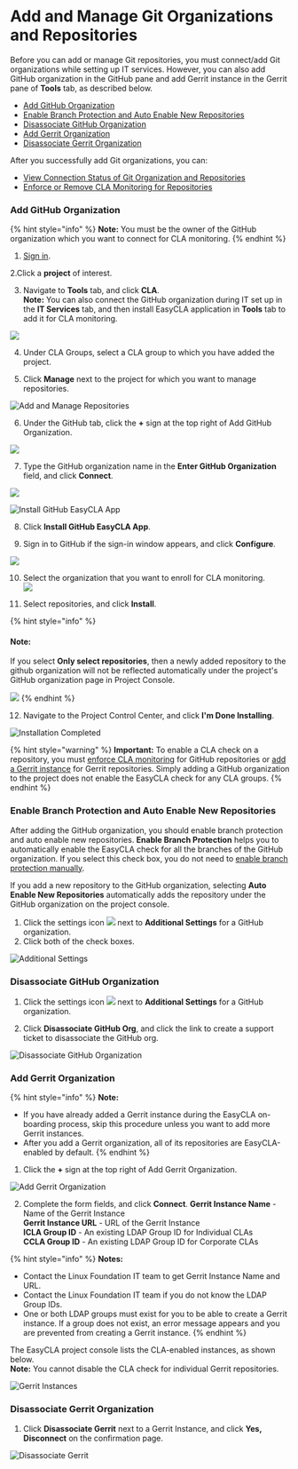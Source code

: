 # Add and Manage Git Organizations and Repositories

Before you can add or manage Git repositories, you must connect/add Git organizations while setting up IT services. However, you can also add GitHub organization in the GitHub pane and add Gerrit instance in the Gerrit pane of **Tools** tab, as described below.

* [Add GitHub Organization](./#add-github-organization)
* [Enable Branch Protection and Auto Enable New Repositories](./#enable-branch-protection-and-auto-enable-new-repositories)
* [Disassociate GitHub Organization](./#disassociate-github-organization)
* [Add Gerrit Organization](./#add-gerrit-organization)
* [Disassociate Gerrit Organization](./#disassociate-gerrit-organization)

After you successfully add Git organizations, you can:

* [View Connection Status of Git Organization and Repositories](view-connection-status-of-git-organizations-and-repositories.md)
* [Enforce or Remove CLA Monitoring for Repositories](enforce-or-remove-cla-monitoring.md)

### Add GitHub Organization

{% hint style="info" %}
**Note:** You must be the owner of the GitHub organization which you want to connect for CLA monitoring.
{% endhint %}

1. [Sign in](../sign-in-to-project-control-center.md).

2.Click a **project** of interest.

3. Navigate to **Tools** tab, and click **CLA**.  
**Note:** You can also connect the GitHub organization during IT set up in the **IT Services** tab, and then install EasyCLA application in **Tools** tab to add it for CLA monitoring.

![](../../../.gitbook/assets/tools-tab.png)

4. Under CLA Groups, select a CLA group to which you have added the project.

5. Click **Manage** next to the project for which you want to manage repositories.

![Add and Manage Repositories](../../../.gitbook/assets/add-and-manage-repositories.png)

6. Under the GitHub tab, click the **+** sign at the top right of Add GitHub Organization.

![](../../../.gitbook/assets/add-github-organization.png)

7. Type the GitHub organization name in the **Enter GitHub Organization** field, and click **Connect**.

![](../../../.gitbook/assets/connect-github-organization.png)

![Install GitHub EasyCLA App](../../../.gitbook/assets/install-github-easycla-app.png)

8. Click **Install GitHub EasyCLA App**.

9. Sign in to GitHub if the sign-in window appears, and click **Configure**.

![](../../../.gitbook/assets/configure-cla-for-github-organization.png)

10. Select the organization that you want to enroll for CLA monitoring.  
 ![](../../../.gitbook/assets/select-github-organization.png)

11. Select repositories, and click **Install**.

{% hint style="info" %}
#### Note:

If you select **Only select repositories**, then a newly added repository to the github organization will not be reflected automatically under the project's GitHub organization page in Project Console.

![](../../../.gitbook/assets/selecting-individual-repositories.png)
{% endhint %}

12. Navigate to the Project Control Center, and click **I'm Done Installing**.

![Installation Completed](../../../.gitbook/assets/installation-completed.png)

{% hint style="warning" %}
**Important:** To enable a CLA check on a repository, you must [enforce CLA monitoring](enforce-or-remove-cla-monitoring.md#enforce-or-remove-cla-monitoring-from-github-repositories) for GitHub repositories or [add a Gerrit instance](./#add-gerrit-organization) for Gerrit repositories. Simply adding a GitHub organization to the project does not enable the EasyCLA check for any CLA groups.
{% endhint %}

### Enable Branch Protection and Auto Enable New Repositories

After adding the GitHub organization, you should enable branch protection and auto enable new repositories. **Enable Branch Protection** helps you to automatically enable the EasyCLA check for all the branches of the GitHub organization. If you select this check box, you do not need to [enable branch protection manually](../../getting-started/easycla-troubleshooting/easycla-is-disabled.md#enable-branch-protection).

If you add a new repository to the GitHub organization, selecting **Auto Enable New Repositories** automatically adds the repository under the GitHub organization on the project console.

1. Click the settings icon ![](../../../.gitbook/assets/settings%20%281%29.png) next to **Additional Settings** for a GitHub organization.
2. Click both of the check boxes.

![Additional Settings](../../../.gitbook/assets/additional-setttings.png)

### Disassociate GitHub Organization

1. Click the settings icon ![](../../../.gitbook/assets/settings%20%281%29.png) next to **Additional Settings** for a GitHub organization.

2. Click **Disassociate GitHub Org**, and click the link to create a support ticket to disassociate the GitHub org.

![Disassociate GitHub Organization](../../../.gitbook/assets/disassociate-github-orgnanization.png)

### Add Gerrit Organization

{% hint style="info" %}
**Note:** 

* If you have already added a Gerrit instance during the EasyCLA on-boarding process, skip this procedure unless you want to add more Gerrit instances.
* After you add a Gerrit organization, all of its repositories are EasyCLA-enabled by default.
{% endhint %}

 1. Click the **+** sign at the top right of Add Gerrit Organization.

![Add Gerrit Organization](../../../.gitbook/assets/add-gerrit-organization.png)

2. Complete the form fields, and click **Connect**.
**Gerrit Instance Name** - Name of the Gerrit Instance  
**Gerrit Instance URL** - URL of the Gerrit Instance  
**ICLA Group ID** - An existing LDAP Group ID for Individual CLAs  
**CCLA Group ID** - An existing LDAP Group ID for Corporate CLAs

{% hint style="info" %}
**Notes:**

* Contact the Linux Foundation IT team to get Gerrit Instance Name and URL.
* Contact the Linux Foundation IT team if you do not know the LDAP Group IDs.
* One or both LDAP groups must exist for you to be able to create a Gerrit instance. If a group does not exist, an error message appears and you are prevented from creating a Gerrit instance.
{% endhint %}

The EasyCLA project console lists the CLA-enabled instances, as shown below.​​  
**Note:** You cannot disable the CLA check for individual Gerrit repositories.

![Gerrit Instances](../../../.gitbook/assets/gerrit-instances.png)

### Disassociate Gerrit Organization

1. Click **Disassociate Gerrit** next to a Gerrit Instance, and click **Yes, Disconnect** on the confirmation page.

![Disassociate Gerrit](../../../.gitbook/assets/disassociate-gerrit-organization.png)